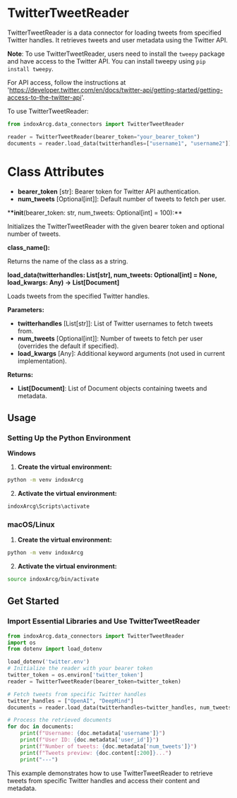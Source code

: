 # TwitterTweetReader

TwitterTweetReader is a data connector for loading tweets from specified Twitter handles. It retrieves tweets and user metadata using the Twitter API.

**Note**: To use TwitterTweetReader, users need to install the `tweepy` package and have access to the Twitter API. You can install tweepy using `pip install tweepy`.

For API access, follow the instructions at 'https://developer.twitter.com/en/docs/twitter-api/getting-started/getting-access-to-the-twitter-api'.

To use TwitterTweetReader:

```python
from indoxArcg.data_connectors import TwitterTweetReader

reader = TwitterTweetReader(bearer_token="your_bearer_token")
documents = reader.load_data(twitterhandles=["username1", "username2"])
```

# Class Attributes

- **bearer_token** [str]: Bearer token for Twitter API authentication.
- **num_tweets** [Optional[int]]: Default number of tweets to fetch per user.

\***\*init**(bearer_token: str, num_tweets: Optional[int] = 100):\*\*

Initializes the TwitterTweetReader with the given bearer token and optional number of tweets.

**class_name():**

Returns the name of the class as a string.

**load_data(twitterhandles: List[str], num_tweets: Optional[int] = None, load_kwargs: Any) -> List[Document]**

Loads tweets from the specified Twitter handles.

**Parameters:**

- **twitterhandles** [List[str]]: List of Twitter usernames to fetch tweets from.
- **num_tweets** [Optional[int]]: Number of tweets to fetch per user (overrides the default if specified).
- **load_kwargs** [Any]: Additional keyword arguments (not used in current implementation).

**Returns:**

- **List[Document]**: List of Document objects containing tweets and metadata.

## Usage

### Setting Up the Python Environment

**Windows**

1. **Create the virtual environment:**

```bash
python -m venv indoxArcg
```

2. **Activate the virtual environment:**

```bash
indoxArcg\Scripts\activate
```

### macOS/Linux

1. **Create the virtual environment:**

```bash
python -m venv indoxArcg
```

2. **Activate the virtual environment:**

```bash
source indoxArcg/bin/activate
```

## Get Started

### Import Essential Libraries and Use TwitterTweetReader

```python
from indoxArcg.data_connectors import TwitterTweetReader
import os
from dotenv import load_dotenv

load_dotenv('twitter.env')
# Initialize the reader with your bearer token
twitter_token = os.environ['twitter_token']
reader = TwitterTweetReader(bearer_token=twitter_token)

# Fetch tweets from specific Twitter handles
twitter_handles = ["OpenAI", "DeepMind"]
documents = reader.load_data(twitterhandles=twitter_handles, num_tweets=50)

# Process the retrieved documents
for doc in documents:
    print(f"Username: {doc.metadata['username']}")
    print(f"User ID: {doc.metadata['user_id']}")
    print(f"Number of tweets: {doc.metadata['num_tweets']}")
    print(f"Tweets preview: {doc.content[:200]}...")
    print("---")
```

This example demonstrates how to use TwitterTweetReader to retrieve tweets from specific Twitter handles and access their content and metadata.
